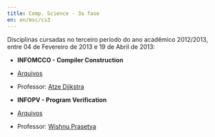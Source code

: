 ```yaml
---
title: Comp. Science - 3a fase
en: en/msc/cs3
---
```


Disciplinas cursadas no terceiro período do ano acadêmico 2012/2013, entre 04 de Fevereiro de 2013 e 19 de Abril de 2013:

  * **INFOMCCO - Compiler Construction**
  * [Arquivos](http://archive.alvb.in/msc/05_infomcco/)
  * Professor: [Atze Dijkstra](http://www.linkedin.com/in/atzedijkstra)

  * **INFOPV - Program Verification**
  * [Arquivos](http://archive.alvb.in/msc/06_infopv/)
  * Professor: [Wishnu Prasetya](http://www.linkedin.com/pub/wishnu-prasetya/26/239/7b)

